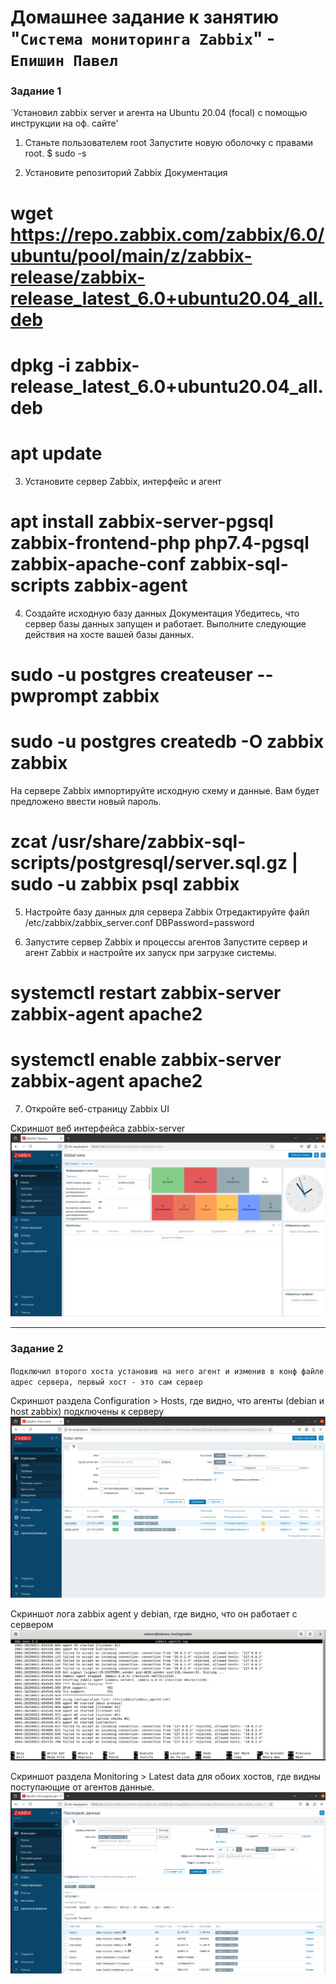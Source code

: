 # Домашнее задание к занятию "`Система мониторинга Zabbix`" - `Епишин Павел`

### Задание 1

`Установил zabbix server и агента на Ubuntu 20.04 (focal) с помощью инструкции на оф. сайте'

1. Станьте пользователем root
Запустите новую оболочку с правами root.
$ sudo -s

2. Установите репозиторий Zabbix
Документация
# wget https://repo.zabbix.com/zabbix/6.0/ubuntu/pool/main/z/zabbix-release/zabbix-release_latest_6.0+ubuntu20.04_all.deb
# dpkg -i zabbix-release_latest_6.0+ubuntu20.04_all.deb
# apt update

3. Установите сервер Zabbix, интерфейс и агент
# apt install zabbix-server-pgsql zabbix-frontend-php php7.4-pgsql zabbix-apache-conf zabbix-sql-scripts zabbix-agent

4. Создайте исходную базу данных
Документация
Убедитесь, что сервер базы данных запущен и работает.
Выполните следующие действия на хосте вашей базы данных.
# sudo -u postgres createuser --pwprompt zabbix
# sudo -u postgres createdb -O zabbix zabbix
На сервере Zabbix импортируйте исходную схему и данные. Вам будет предложено ввести новый пароль.
# zcat /usr/share/zabbix-sql-scripts/postgresql/server.sql.gz | sudo -u zabbix psql zabbix

5. Настройте базу данных для сервера Zabbix
Отредактируйте файл /etc/zabbix/zabbix_server.conf
DBPassword=password

6. Запустите сервер Zabbix и процессы агентов
Запустите сервер и агент Zabbix и настройте их запуск при загрузке системы.
# systemctl restart zabbix-server zabbix-agent apache2
# systemctl enable zabbix-server zabbix-agent apache2

7. Откройте веб-страницу Zabbix UI


Скриншот веб интерфейса zabbix-server
![1](https://github.com/Epishin4701/zabbix_1/blob/main/img/1.PNG)

---

### Задание 2

`Подключил второго хоста установив на него агент и изменив в конф файле адрес сервера, первый хост - это сам сервер`

Скриншот раздела Configuration > Hosts, где видно, что агенты (debian и host zabbix) подключены к серверу
![2](https://github.com/Epishin4701/zabbix_1/blob/main/img/2.PNG)

Скриншот лога zabbix agent у debian, где видно, что он работает с сервером
![3](https://github.com/Epishin4701/zabbix_1/blob/main/img/4.PNG)

Скриншот раздела Monitoring > Latest data для обоих хостов, где видны поступающие от агентов данные.
![4](https://github.com/Epishin4701/zabbix_1/blob/main/img/3.PNG)
